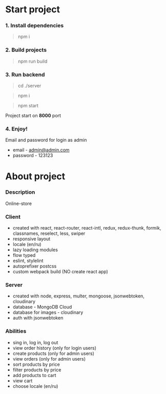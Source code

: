 # Start project

### 1. Install dependencies
> npm i

### 2. Build projects
> npm run build

### 3. Run backend
> cd ./server

> npm i

> npm start

Project start on **8000** port

### 4. Enjoy!

Email and password for login as admin
- email - admin@admin.com
- password - 123123


# About project

### Description
Online-store

### Client
- created with react, react-router, react-intl, redux, redux-thunk, formik, classnames, reselect, less, swiper
- responsive layout
- locale (en/ru)
- lazy loading modules
- flow typed
- eslint, stylelint
- autoprefixer postcss
- custom webpack build (NO create react app)

### Server
- created with node, express, multer, mongoose, jsonwebtoken, cloudinary
- database - MongoDB Cloud
- database for images - cloudinary
- auth with jsonwebtoken

### Abilities
- sing in, log in, log out
- view order history (only for login users)
- create products (only for admin users)
- view orders (only for admin users)
- sort products by price
- filter products by price
- add products to cart
- view cart
- choose locale (en/ru)
